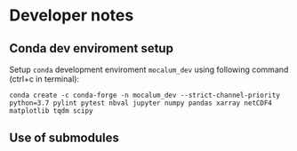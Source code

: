 # Developer notes

## Conda dev enviroment setup
Setup `conda` development enviroment `mocalum_dev` using following command (ctrl+c in terminal):

```
conda create -c conda-forge -n mocalum_dev --strict-channel-priority python=3.7 pylint pytest nbval jupyter numpy pandas xarray netCDF4 matplotlib tqdm scipy
```

## Use of submodules
<!-- `MOCALUM` use [`PyConTurb`](https://pyconturb.pages.windenergy.dtu.dk/pyconturb/index.html) as a submodule.
The submodule is configure using following `git` commands:
```
git submodule add https://gitlab.windenergy.dtu.dk/pyconturb/pyconturb.git modules/pyconturb
git submodule update --init --recursive
``` -->

